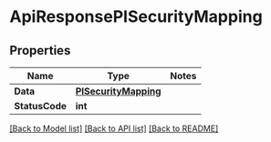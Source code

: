 # ApiResponsePISecurityMapping

## Properties
Name | Type | Notes
------------ | ------------- | -------------
**Data** | **[**PISecurityMapping**](../Model/PISecurityMapping.md)**
**StatusCode** | **int**

[[Back to Model list]](../../README.md#documentation-for-models) [[Back to API list]](../../README.md#documentation-for-api-endpoints) [[Back to README]](../../README.md)
